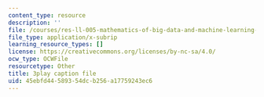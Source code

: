 ```yaml
---
content_type: resource
description: ''
file: /courses/res-ll-005-mathematics-of-big-data-and-machine-learning-january-iap-2020/45ebfd44589354dcb256a17759243ec6_MTakzGAhYvo.vtt
file_type: application/x-subrip
learning_resource_types: []
license: https://creativecommons.org/licenses/by-nc-sa/4.0/
ocw_type: OCWFile
resourcetype: Other
title: 3play caption file
uid: 45ebfd44-5893-54dc-b256-a17759243ec6
---
```

